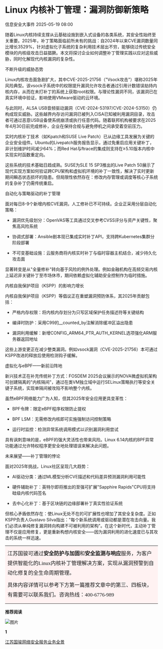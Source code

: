 #  Linux 内核补丁管理：漏洞防御新策略   
 信息安全大事件   2025-05-19 08:00  
  
随着Linux内核持续支撑从云基础设施到嵌入式设备的各类系统，其安全性始终至关重要。2025年，补丁策略面临前所未有的挑战：自2024年以来CVE漏洞数量同比增长3529%，针对虚拟化子系统的复杂利用技术层出不穷，能够绕过传统安全模块的内核级攻击日益猖獗。本文将探讨企业如何调整补丁管理实践以应对这些威胁，同时化解现代内核漏洞的复杂性。  
  
不断升级的威胁态势  
  
Linux内核攻击面急剧扩大，其中CVE-2025-21756（"Vsock攻击"）堪称2025年风险典型。该vsock子系统中的权限提升漏洞允许攻击者通过引用计数错误劫持内核内存，从而在未打补丁的系统上获取root权限。与理论性漏洞不同，该漏洞已在真实环境中验证，影响使用VMware驱动的云环境。  
  
与此同时，ALSA USB音频驱动漏洞（CVE-2024-53197/CVE-2024-53150）仍构成现实威胁。这些越界内存访问漏洞已被列入CISA已知被利用漏洞目录，攻击者可通过恶意USB设备使系统崩溃或执行任意代码。随着联邦机构被要求在2025年4月30日前完成修补，企业在保持合规与避免停机之间承受着空前压力。  
  
实时内核补丁技术（如Kpatch和SUSE Live Patch）已从边缘工具发展为关键的企业安全组件。Ubuntu的Livepatch服务报告显示，通过免重启应用关键补丁，非计划维护时间减少64%；而Red Hat与ftrace的集成则支持在≥5.10版本内核中实现实时函数重定向。  
  
这些系统的技术基础日趋成熟。SUSE为SLE 15 SP3推出的Live Patch 50展示了现代实现方案如何验证跨CPU架构和虚拟机环境的补丁一致性，解决了实时更新期间瞬态状态损坏的隐患。但局限性依然存在：修改内存管理或调度等核心子系统的复杂补丁仍需传统重启。  
  
自动化与策略驱动的补丁管理  
  
面对每日8-9个新增内核CVE漏洞，人工修补已不可持续。企业正采用分层自动化策略：  
- 漏洞优先级划分：OpenVAS等工具通过交叉参考CVSS评分与资产关键性，聚焦高风险系统  
  
- 协调式部署：Ansible剧本现已集成实时补丁API，支持跨Kubernetes集群分阶段部署  
  
- 不可变基础设施：云服务商将内核实时补丁与临时容器主机结合，减少持久化攻击面  
  
显著转变是从"全量修补"转向基于风险的例外处理。例如金融机构在高频交易内核上延迟非关键补丁至市场休市，期间依赖虚拟化辅助安全控制作为临时措施。  
  
内核自我保护项目（KSPP）的影响力增长  
  
内核自我保护项目（KSPP）等倡议正在重塑漏洞预防体系，其2025年贡献包括：  
- 严格内存权限：将内核内存划分为只写区域保护任务描述符等关键结构  
  
- 编译时防护：采用C99的__counted_by注解消除缓冲区溢出隐患  
  
- 漏洞利用缓解：新增CONFIG_ARM64_PTR_AUTH_KERNEL选项强化ARM服务器返回地址  
  
这些上游变更正在减少整类漏洞。例如vsock漏洞（CVE-2025-21756）本可通过KSPP改进的释放后使用检测钩子缓解。  
  
虚拟化与eBPF——新前沿阵地  
  
新兴技术正在补充传统补丁方式：FOSDEM 2025会议展示的NOVA微虚拟机架构可创建隔离的"内核隔间"，通过在类VM独立域中运行SELinux策略执行等安全关键子系统，实现单隔间被攻陷不影响整个内核。  
  
虽然eBPF网络能力广为人知，但其2025年安全应用更具变革性：  
- BPF令牌：限定eBPF程序权限防止提权  
  
- BPF LSM：无需修改内核即可实施强制访问控制策略  
  
- 运行时监控：检测异常系统调用模式以识别漏洞利用尝试  
  
具有讽刺意味的是，eBPF的强大灵活性也带来风险。Linux 6.14内核的BPF异常功能通过允许特权程序更安全地处理错误来解决此问题。  
  
未来展望——补丁管理的悖论  
  
面对2025年挑战，Linux社区呈现几大趋势：  
- AI驱动分类：通过ML模型分析CVE描述和代码差异预测漏洞利用可能性  
  
- 硬件辅助补丁：英特尔即将推出的至强可扩展"Sapphire Rapids"CPU将支持硅级内核代码签名  
  
- 去中心化补丁：基于区块链的边缘部署补丁真实性验证系统  
  
但核心矛盾依然存在：使Linux无处不在的可扩展性也增加了其安全复杂度。正如KSPP负责人Gustavo Silva指出："每个新系统调用或驱动都是潜在攻击向量。我们必须从单纯修复漏洞转向构建不可被利用的架构"。在这个新时代，主动补丁管理不仅是应用修复，更是重新构想内核安全——因为漏洞利用的进化速度已与其攻击的系统一样迅速。  
<table><tbody><tr><td data-colwidth="576" style="border-color:#ffda51;background-color:#fff2f2;"><p style="text-indent: 0px;margin-bottom: 8px;margin-top: 8px;line-height: 2em;"><span leaf="" style="font-family: 宋体;font-size: 10.5pt;"><span textstyle="" style="font-size: 17px;">江苏国骏可通过</span><span textstyle="" style="font-size: 17px;font-weight: bold;">安全防护与加固</span><span textstyle="" style="font-size: 17px;">和</span><span textstyle="" style="font-size: 17px;font-weight: bold;">安全监测与响应</span><span textstyle="" style="font-size: 17px;">服务，为客户提供智能化的Linux内核补丁管理解决方案，实现从漏洞预警到自动化修复的全生命周期管理。 </span></span></p><p style="text-indent: 0px;margin-bottom: 8px;margin-top: 8px;line-height: 2em;"><span leaf="" style="font-family: 宋体;font-size: 10.5pt;"><span textstyle="" style="font-size: 17px;">具体内容详情可以参考下方第一篇推荐文章中的第三、四板块，有需要可以联系我们。咨询热线：400-6776-989</span></span></p></td></tr></tbody></table>  
  
**推荐阅读**  
  
![图片](https://mmbiz.qpic.cn/sz_mmbiz_gif/JqliagemfTA6nncddCe33WjV627ibFia38auDQkibdTRUBKcPcOUb7hLTTomkGxJUCzyoPUxiaUsS6tcwgetRSDMcpg/640?wx_fmt=gif&from=appmsg&wxfrom=5&wx_lazy=1&wx_co=1&tp=webp "")  
  
  
**1**  
  
[江苏国骏网络安全服务业务全景](https://mp.weixin.qq.com/s?__biz=MzkzNjIzMjM5Ng==&mid=2247490721&idx=2&sn=6a12cec92cbb74648773060c6255aa01&scene=21#wechat_redirect)  
  
  
  
  
